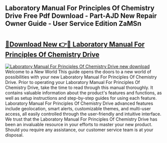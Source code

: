 ## Laboratory Manual For Principles Of Chemistry Drive Free Pdf Download - Part-AJD New Repair Owner Guide - User Service Edition ZaMSn

# <h2><a href="http://bc28321.oget.top/?id=Laboratory+Manual+For+Principles+Of+Chemistry+Drive">🔗Download New 👉🔴 Laboratory Manual For Principles Of Chemistry Drive</a></h2>

[![Laboratory Manual For Principles Of Chemistry Drive new download](https://i.imgur.com/5g1atiW.png)](http://bc28321.oget.top/?id=Laboratory+Manual+For+Principles+Of+Chemistry+Drive)
Welcome to a New World This guide opens the doors to a new world of possibilities with your new Laboratory Manual For Principles Of Chemistry Drive. Prior to operating your Laboratory Manual For Principles Of Chemistry Drive, take the time to read through this manual thoroughly. It contains valuable information about the product's features and functions, as well as setup instructions and step-by-step guides for using each feature. Laboratory Manual For Principles Of Chemistry Drive advanced features include geolocation, smart alerts, customizable themes, and multi-user access, all easily controlled through the user-friendly and intuitive interface. We trust that the Laboratory Manual For Principles Of Chemistry Drive has been an invaluable resource in your efforts to master your new product. Should you require any assistance, our customer service team is at your disposal.
